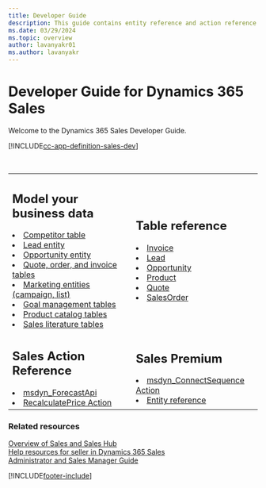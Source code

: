 ```yaml
---
title: Developer Guide
description: This guide contains entity reference and action reference information that developers need to know while developing for Dynamics 365 Sales.
ms.date: 03/29/2024
ms.topic: overview
author: lavanyakr01
ms.author: lavanyakr
---
```

# Developer Guide for Dynamics 365 Sales 

Welcome to the Dynamics 365 Sales Developer Guide. 


[!INCLUDE[cc-app-definition-sales-dev](../../includes/cc-app-definition-sales-dev.md)]

<br />
<table>
<tr>

<td>
<h2>Model your business data</h2>
<li><a href="../developer/competitor-entity.md" data-raw-source="[Competitor entity](../developer/competitor-entity.md)">Competitor table</a></li>
<li><a href="../developer/lead-entity.md" data-raw-source="[Lead entity](../developer/lead-entity.md)">Lead entity</a></li>
<li><a href="../developer/opportunity-entities.md" data-raw-source="[Opportunity entity](../developer/opportunity-entities.md)">Opportunity entity</a></li>
<li><a href="../developer/quote-order-invoice-entities.md" data-raw-source="[Quote, order, and invoice entities](../developer/quote-order-invoice-entities.md)">Quote, order, and invoice tables</a></li>
<li><a href="../developer/marketing-entities-campaign-list.md" data-raw-source="[Marketing entities (campaign, list)](../developer/marketing-entities-campaign-list.md)">Marketing entities (campaign, list)</a></li>
<li><a href="../developer/goal-management-entities.md" data-raw-source="[Goal management entities](../developer/goal-management-entities.md)">Goal management tables</a></li>
<li><a href="../developer/product-catalog-entities.md" data-raw-source="[Product catalog entities](../developer/product-catalog-entities.md)">Product catalog tables</a></li>
<li><a href="../developer/sales-literature-entities.md" data-raw-source="[Sales literature entities](../developer/sales-literature-entities.md)">Sales literature tables</a></li>
</td>

<td>
<h2>Table reference</h2>

  <li><a href="../developer/entities/invoice.md" data-raw-source="[Invoice](../developer/entities/invoice.md)">Invoice</a></li>
  <li><a href="../developer/entities/lead.md" data-raw-source="[Lead](../developer/entities/lead.md)">Lead</a></li>
  <li><a href="../developer/entities/opportunity.md" data-raw-source="[Opportunity](../developer/entities/opportunity.md)">Opportunity</a></li>
  <li><a href="../developer/entities/product.md" data-raw-source="[Product](../developer/entities/product.md)">Product</a></li>
  <li><a href="../developer/entities/quote.md" data-raw-source="[Quote](../developer/entities/quote.md)">Quote</a></li>
  <li><a href="../developer/entities/salesorder.md" data-raw-source="[SalesOrder](../developer/entities/salesorder.md)">SalesOrder</a></li>

</td>
</tr>
<tr>
<td>
<h2>Sales Action Reference</h2>
  <li><a href="reference/custom-actions/msdyn_ForecastApi.md" data-raw-source="[msdyn_ForecastApi](reference/custom-actions/msdyn_ForecastApi.md)">msdyn_ForecastApi</a></li>
  <li><a href="reference/recalculateprice-action.md" data-raw-source="[RecalculatePrice Action](reference/recalculateprice-action.md)">RecalculatePrice Action</a></li>
</td>
<td>
<h2>Sales Premium</h2>
<li><a href="../developer/entities/msdyn-connectsequence-action.md" data-raw-source="[msdyn_ConnectSequence Action](../developer-sp/msdyn-connectsequence-action.md)">msdyn_ConnectSequence Action</a></li>
<li><a href="../entity-reference.md" data-raw-source="[Entity reference](../entity-reference.md)">Entity reference</a></li>

</td>
</tr>
</table>

### Related resources

[Overview of Sales and Sales Hub](../overview.md)<br />
[Help resources for seller in Dynamics 365 Sales](../user-guide.yml)  
[Administrator and Sales Manager Guide](../admin-guide.yml)<br />


[!INCLUDE[footer-include](../../includes/footer-banner.md)]
